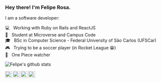 ### Hey there! I'm Felipe Rosa.

I am a software developer:

:computer: &nbsp; Working with Ruby on Rails and ReactJS
<br />:memo: &nbsp; Student at Microverse and Campus Code
<br />:mortar_board: &nbsp; BSc in Computer Science - Federal University of São Carlos (UFSCar)
<br />:video_game: &nbsp; Trying to be a soccer player (in Rocket League :grin:)
<br />:womans_hat: &nbsp; One Piece watcher




![Felipe's github stats](https://github-readme-stats.vercel.app/api?username=flpfar&theme=gotham&show_icons=true)


<a href="https://twitter.com/flpfar">
  <img align="left" alt="Felipe's Twitter" width="22px" src="https://cdn.jsdelivr.net/npm/simple-icons@v3/icons/twitter.svg" />
</a>
<a href="https://www.linkedin.com/in/felipe-augusto-rosa/">
  <img align="left" alt="Felipe's Linkdein" width="22px" src="https://cdn.jsdelivr.net/npm/simple-icons@v3/icons/linkedin.svg" />
</a>
<a href="https://github.com/flpfar">
  <img align="left" alt="Ajay's Github" width="22px" src="https://cdn.jsdelivr.net/npm/simple-icons@v3/icons/github.svg" />
</a>
<a href="mailto:flp.far@gmail.com">
  <img align="left" alt="Ajay's Hackerrank" width="22px" src="https://cdn.jsdelivr.net/npm/simple-icons@3.6.1/icons/gmail.svg" />
</a>

